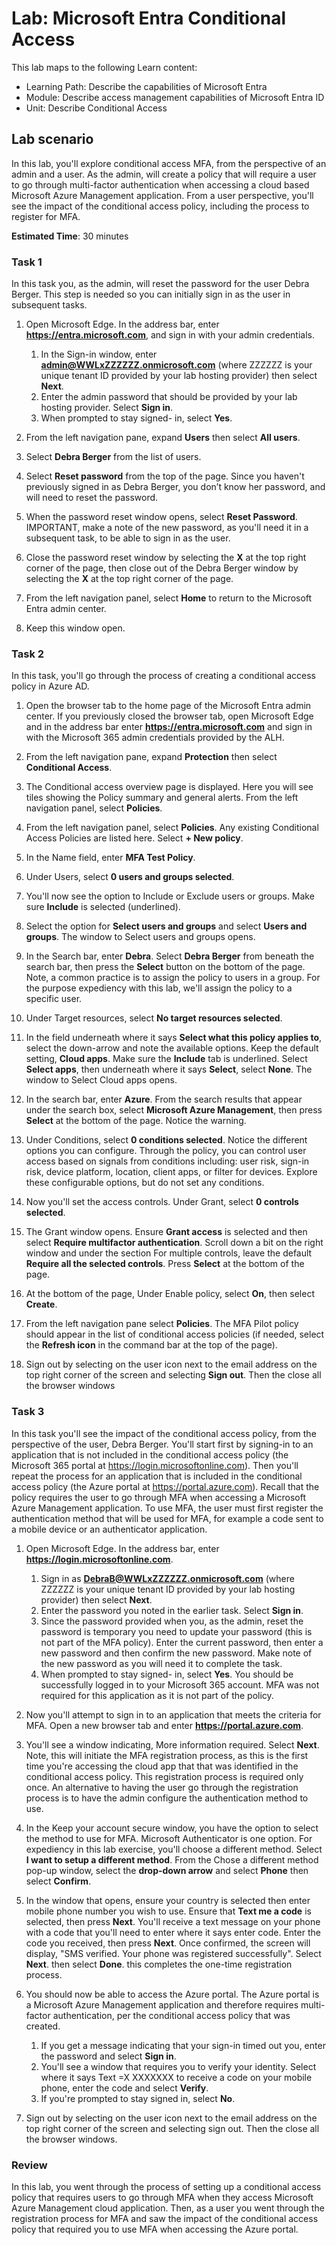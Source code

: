 <!---
---
Lab:
    Learning Path: 'Describe the capabilities of Microsoft Entra'
    Module: 'Describe the access management capabilities of Microsoft Entra ID'
    Unit: 'Describe Conditional Access'
---
--->

# Lab: Microsoft Entra Conditional Access

This lab maps to the following Learn content:

- Learning Path: Describe the capabilities of Microsoft Entra
- Module: Describe access management capabilities of Microsoft Entra ID
- Unit: Describe Conditional Access

## Lab scenario

In this lab, you'll explore conditional access MFA, from the perspective of an admin and a user.  As the admin, will create a policy that will require a user to go through multi-factor authentication when accessing a cloud based Microsoft Azure Management application.  From a user perspective, you'll see the impact of the conditional access policy, including the process to register for MFA.

**Estimated Time**: 30 minutes

### Task 1

In this task you, as the admin, will reset the password for the user Debra Berger.  This step is needed so you can initially sign in as the user in subsequent tasks.

1. Open Microsoft Edge.  In the address bar, enter **https://entra.microsoft.com**, and sign in with your admin credentials.
    1. In the Sign-in window, enter **admin@WWLxZZZZZZ.onmicrosoft.com** (where ZZZZZZ is your unique tenant ID provided by your lab hosting provider) then select **Next**.
    1. Enter the admin password that should be provided by your lab hosting provider. Select **Sign in**.
    1. When prompted to stay signed- in, select **Yes**.

1. From the left navigation pane, expand **Users** then select **All users**.

1. Select **Debra Berger** from the list of users.

1. Select **Reset password** from the top of the page. Since you haven't previously signed in as Debra Berger, you don’t know her password, and will need to reset the password.

1. When the password reset window opens, select **Reset Password**.  IMPORTANT, make a note of the new password, as you'll need it in a subsequent task, to be able to sign in as the user.

1. Close the password reset window by selecting the **X** at the top right corner of the page, then close out of the Debra Berger window by selecting the **X** at the top right corner of the page.

1. From the left navigation panel, select **Home** to return to the Microsoft Entra admin center.

1. Keep this window open.

### Task 2

In this task, you'll go through the process of creating a conditional access policy in Azure AD.

1. Open the browser tab to the home page of the Microsoft Entra admin center.   If you previously closed the browser tab, open Microsoft Edge and in the address bar enter **https://entra.microsoft.com** and sign in with the Microsoft 365 admin credentials provided by the ALH.

1. From the left navigation pane, expand **Protection** then select **Conditional Access**.

1. The Conditional access overview page is displayed.  Here you will see tiles showing the Policy summary and general alerts.  From the left navigation panel, select **Policies**.

1. From the left navigation panel, select **Policies**. Any existing Conditional Access Policies are listed here. Select **+ New policy**.

1. In the Name field, enter **MFA Test Policy**.

1. Under Users, select **0 users and groups selected**.

1. You'll now see the option to Include or Exclude users or groups.  Make sure **Include** is selected (underlined).

1. Select the option for **Select users and groups** and select **Users and groups**.  The window to Select users and groups opens.  

1. In the Search bar, enter **Debra**.  Select **Debra Berger** from beneath the search bar, then press the **Select** button on the bottom of the page.  Note, a common practice is to assign the policy to users in a group.  For the purpose expediency with this lab, we'll assign the policy to a specific user.

1. Under Target resources, select **No target resources selected**.

1. In the field underneath where it says **Select what this policy applies to**, select the down-arrow and note the available options.  Keep the default setting, **Cloud apps**.  Make sure the **Include** tab is underlined.  Select **Select apps**, then underneath where it says **Select**, select **None**.  The window to Select Cloud apps opens.

1. In the search bar, enter **Azure**.  From the search results that appear under the search box, select **Microsoft Azure Management**, then press **Select** at the bottom of the page.  Notice the warning.  

1. Under Conditions, select **0 conditions selected**.  Notice the different options you can configure.  Through the policy, you can control user access based on signals from conditions including: user risk, sign-in risk, device platform, location, client apps, or filter for devices.  Explore these configurable options, but do not set any conditions.

1. Now you'll set the access controls.  Under Grant, select **0 controls selected**.

1. The Grant window opens.  Ensure **Grant access** is selected and then select **Require multifactor authentication**. Scroll down a bit on the right window and under the section For multiple controls, leave the default **Require all the selected controls**.  Press **Select** at the bottom of the page.

1. At the bottom of the page, Under Enable policy, select **On**, then select **Create**.

1. From the left navigation pane select **Policies**. The MFA Pilot policy should appear in the list of conditional access policies (if needed, select the **Refresh icon** in the command bar at the top of the page).

1. Sign out by selecting on the user icon next to the email address on the top right corner of the screen and selecting **Sign out**. Then the close all the browser windows

### Task 3

In this task you'll see the impact of the conditional access policy, from the perspective of the user, Debra Berger. You'll start first by signing-in to an application that is not included in the conditional access policy (the Microsoft 365 portal at https://login.microsoftonline.com).  Then you'll repeat the process for an application that is included in the conditional access policy (the Azure portal at https://portal.azure.com).  Recall that the policy requires the user to go through MFA when accessing a Microsoft Azure Management application.  To use MFA, the user must first register the authentication method that will be used for MFA, for example a code sent to a mobile device or an authenticator application.

1. Open Microsoft Edge.  In the address bar, enter **https://login.microsoftonline.com**.
    1. Sign in as **DebraB@WWLxZZZZZZ.onmicrosoft.com** (where ZZZZZZ is your unique tenant ID provided by your lab hosting provider) then select **Next**.
    1. Enter the password you noted in the earlier task. Select **Sign in**.
    1. Since the password provided when you, as the admin, reset the password is temporary you need to update your password (this is not part of the MFA policy). Enter the current password, then enter a new password and then confirm the new password.  Make note of the new password as you will need it to complete the task.
    1. When prompted to stay signed- in, select **Yes**.  You should be successfully logged in to your Microsoft 365 account. MFA was not required for this application as it is not part of the policy.

1. Now you'll attempt to sign in to an application that meets the criteria for MFA. Open a new browser tab and enter **https://portal.azure.com**.

1. You'll see a window indicating, More information required.  Select **Next**.  Note, this will initiate the MFA registration process, as this is the first time you're accessing the cloud app that that was identified in the conditional access policy.  This registration process is required only once.   An alternative to having the user go through the registration process is to have the admin configure the authentication method to use.

1. In the Keep your account secure window, you have the option to select the method to use for MFA.  Microsoft Authenticator is one option. For expediency in this lab exercise, you'll choose a different method.  Select **I want to setup a different method**.  From the Chose a different method pop-up window, select the **drop-down arrow** and select **Phone** then select **Confirm**.

1. In the window that opens, ensure your country is selected then enter mobile phone number you wish to use.  Ensure that **Text me a code** is selected, then press **Next**.  You'll receive a text message on your phone with a code that you'll need to enter where it says enter code.  Enter the code you received, then press **Next**.  Once confirmed, the screen will display, "SMS verified. Your phone was registered successfully".  Select **Next**. then select **Done**.  this completes the one-time registration process.

1. You should now be able to access the Azure portal.  The Azure portal is a Microsoft Azure Management application and therefore requires multi-factor authentication, per the conditional access policy that was created.  
    1. If you get a message indicating that your sign-in timed out you, enter the password and select **Sign in**.
    1. You'll see a window that requires you to verify your identity.  Select where it says Text =X XXXXXXX to receive a code on your mobile phone, enter the code and select **Verify**.
    1. If you're prompted to stay signed in, select **No**.

1. Sign out by selecting on the user icon next to the email address on the top right corner of the screen and selecting sign out. Then the close all the browser windows.

### Review

In this lab, you went through the process of setting up a conditional access policy that requires users to go through MFA when they access Microsoft Azure Management cloud application.  Then, as a user you went through the registration process for MFA and saw the impact of the conditional access policy that required you to use MFA when accessing the Azure portal.
